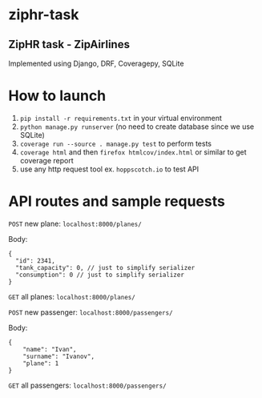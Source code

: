 # ziphr-task

## ZipHR task - ZipAirlines

Implemented using Django, DRF, Coveragepy, SQLite

# How to launch 

1. `pip install -r requirements.txt` in your virtual environment
2. `python manage.py runserver` (no need to create database since we use SQLite)
3. `coverage run --source . manage.py test` to perform tests
4. `coverage html` and then `firefox htmlcov/index.html` or similar to get coverage report
5. use any http request tool ex. `hoppscotch.io` to test API

# API routes and sample requests

`POST` new plane:
`localhost:8000/planes/`

Body:
```
{
  "id": 2341, 
  "tank_capacity": 0, // just to simplify serializer
  "consumption": 0 // just to simplify serializer
}
```

`GET` all planes:
`localhost:8000/planes/`

`POST` new passenger:
`localhost:8000/passengers/`

Body:
```
{
    "name": "Ivan",
    "surname": "Ivanov",
    "plane": 1
}
```

`GET` all passengers:
`localhost:8000/passengers/`
